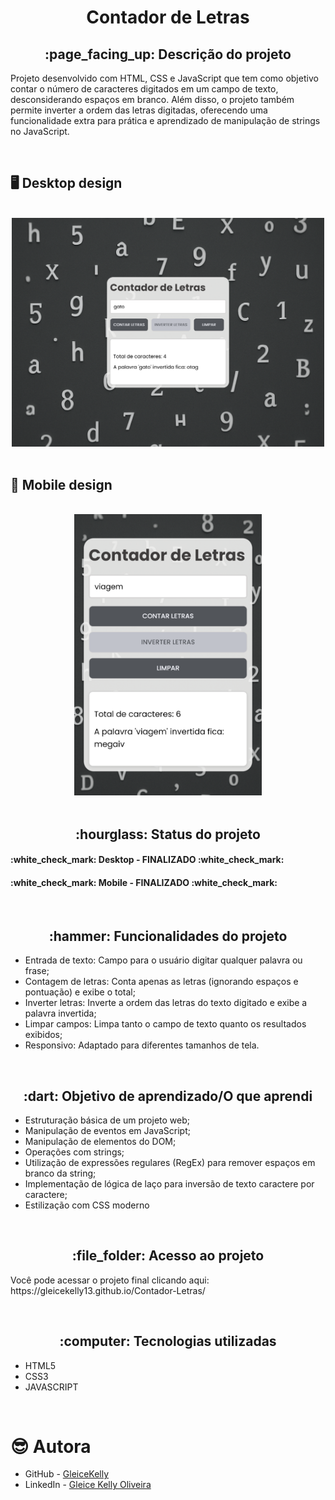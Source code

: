 <h1 align="center">Contador de Letras</h1>
<h2 align="center">:page_facing_up: Descrição do projeto</h2>
<p>Projeto desenvolvido com HTML, CSS e JavaScript que tem como objetivo contar o número de caracteres digitados em um campo de texto, desconsiderando espaços em branco. Além disso, o projeto também permite inverter a ordem das letras digitadas, oferecendo uma funcionalidade extra para prática e aprendizado de manipulação de strings no JavaScript.</p>
<br>

## :desktop_computer: Desktop design
<br>
<div align = "center">
<img src = "https://github.com/gleicekelly13/Contador-Letras/blob/main/assets/images/contador_letras_desktop.png"  width = "500"/>
</div>
<br>

## :iphone: Mobile design
<br>
<div align = "center">
<img src = "https://github.com/gleicekelly13/Contador-Letras/blob/main/assets/images/contador_letras_mobile.png" width = "300" />
</div>
<br>

<h2 align="center">:hourglass: Status do projeto </h2>
<h4>:white_check_mark: Desktop - FINALIZADO :white_check_mark: </h4>
<h4>:white_check_mark: Mobile - FINALIZADO :white_check_mark: </h4>
<br>

<h2 align="center">:hammer: Funcionalidades do projeto </h2>
<ul>
  <li>Entrada de texto: Campo para o usuário digitar qualquer palavra ou frase;</li>
  <li>Contagem de letras: Conta apenas as letras (ignorando espaços e pontuação) e exibe o total;</li>
  <li>Inverter letras: Inverte a ordem das letras do texto digitado e exibe a palavra invertida;</li>
  <li>Limpar campos: Limpa tanto o campo de texto quanto os resultados exibidos;</li>
  <li>Responsivo: Adaptado para diferentes tamanhos de tela.</li>
</ul>
<br>

<h2 align="center"> :dart: Objetivo de aprendizado/O que aprendi </h2>
<ul>
  <li>Estruturação básica de um projeto web;</li>
  <li>Manipulação de eventos em JavaScript;</li>
  <li>Manipulação de elementos do DOM;</li>
  <li>Operações com strings;</li>
  <li>Utilização de expressões regulares (RegEx) para remover espaços em branco da string;</li>
  <li>Implementação de lógica de laço para inversão de texto caractere por caractere;</li>
  <li>Estilização com CSS moderno</li>
</ul>
<br>

<h2 align="center"> :file_folder: Acesso ao projeto </h2>
<p> Você pode acessar o projeto final clicando aqui: https://gleicekelly13.github.io/Contador-Letras/ </p>
<br>

<h2 align="center"> :computer: Tecnologias utilizadas </h2>
<ul>
  <li>HTML5</li>
  <li>CSS3</li>
  <li>JAVASCRIPT</li>
</ul>
<br>

# :sunglasses: Autora

- GitHub - [GleiceKelly](https://github.com/gleicekelly13)
- LinkedIn - [Gleice Kelly Oliveira](https://www.linkedin.com/in/gleicekelly13/)
<br>

